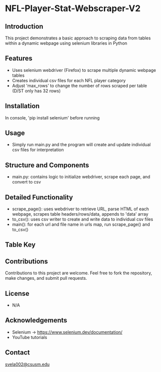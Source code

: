 # NFL-Player-Stat-Webscraper-V2

## Introduction
This project demonstrates a basic approach to scraping data from tables within a dynamic webpage using selenium libraries in Python

## Features
- Uses selenium webdriver (Firefox) to scrape multiple dynamic webpage tables 
- Creates individual csv files for each NFL player category
- Adjust 'max_rows' to change the number of rows scraped per table (D/ST only has 32 rows)
  
## Installation
In console, 'pip install selenium' before running
  
## Usage
- Simply run main.py and the program will create and update individual csv files for interpretation
## Structure and Components
- main.py: contains logic to initialize webdriver, scrape each page, and convert to csv
## Detailed Functionality
- scrape_page(): uses webdriver to retrieve URL, parse HTML of each webpage, scrapes table headers/rows/data, appends to 'data' array
- to_csv(): uses csv writer to create and write data to individual csv files
- main(): for each url and file name in urls map, run scrape_page() and to_csv()  

## Table Key

## Contributions
Contributions to this project are welcome. Feel free to fork the repository, make changes, and submit pull requests.

## License
- N/A
## Acknowledgements
- Selenium -> https://www.selenium.dev/documentation/
- YouTube tutorials
## Contact
svela002@csusm.edu

